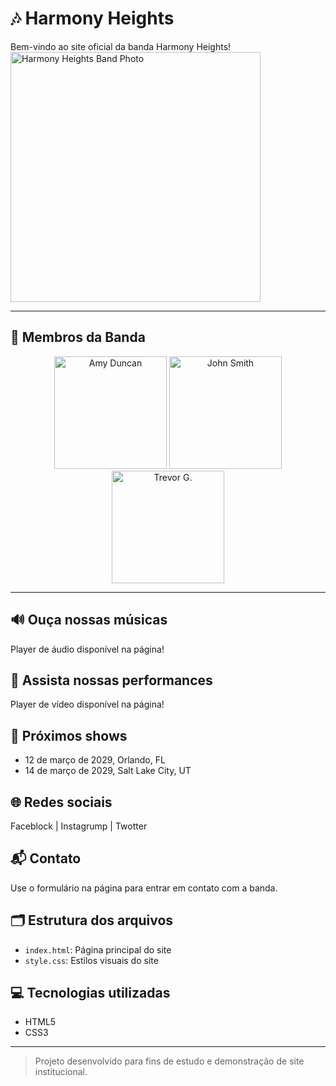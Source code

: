 
# 🎶 Harmony Heights

Bem-vindo ao site oficial da banda Harmony Heights!<br>
<img src="https://edube.org/uploads/media/default/0001/04/band-photo.jpg" alt="Harmony Heights Band Photo" width="400">

---

## 👥 Membros da Banda
<div align="center">
<img src="https://edube.org/uploads/media/default/0001/04/member1-amy.jpg" alt="Amy Duncan" width="180">
<img src="https://edube.org/uploads/media/default/0001/04/member2-john.jpg" alt="John Smith" width="180">
<img src="https://edube.org/uploads/media/default/0001/04/member3-trevor.jpg" alt="Trevor G." width="180">
</div>

---

## 🔊 Ouça nossas músicas
Player de áudio disponível na página!

## 🎥 Assista nossas performances
Player de vídeo disponível na página!

## 📅 Próximos shows
- 12 de março de 2029, Orlando, FL
- 14 de março de 2029, Salt Lake City, UT

## 🌐 Redes sociais
Faceblock | Instagrump | Twotter

## 📬 Contato
Use o formulário na página para entrar em contato com a banda.

## 🗂️ Estrutura dos arquivos
- `index.html`: Página principal do site
- `style.css`: Estilos visuais do site

## 💻 Tecnologias utilizadas
- HTML5
- CSS3

---

> Projeto desenvolvido para fins de estudo e demonstração de site institucional.

